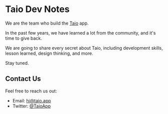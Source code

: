 # Taio Dev Notes

We are the team who build the [Taio](https://taio.app) app.

In the past few years, we have learned a lot from the community, and it's time to give back.

We are going to share every secret about Taio, including development skills, lesson learned, design thinking, and more.

Stay tuned.

## Contact Us

Feel free to reach us out:

- Email: [hi@taio.app](mailto:hi@taio.app)
- Twitter: [@TaioApp](https://twitter.com/TaioApp)